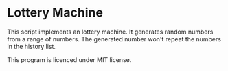 # Lottery Machine

This script implements an lottery machine. It generates random numbers from a range of numbers. The generated number won't repeat the numbers in the history list.

This program is licenced under MIT license.
